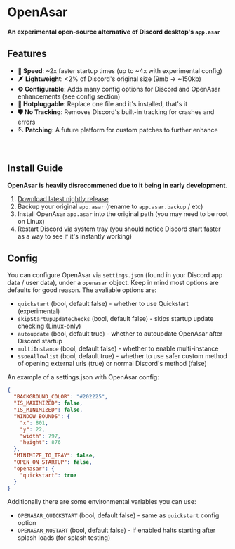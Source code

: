 # OpenAsar
**An experimental open-source alternative of Discord desktop's `app.asar`**

## Features
- **:rocket: Speed**: ~2x faster startup times (up to ~4x with experimental config)
- **:feather: Lightweight**: <2% of Discord's original size (9mb -> ~150kb)
- **:gear: Configurable**: Adds many config options for Discord and OpenAsar enhancements (see config section)
- **:electric_plug: Hotpluggable**: Replace one file and it's installed, that's it
- **:shield: No Tracking**: Removes Discord's built-in tracking for crashes and errors
- **:sewing_needle: Patching**: A future platform for custom patches to further enhance


<br>

## Install Guide
**OpenAsar is heavily disrecommened due to it being in early development.**
1. [Download latest nightly release](https://github.com/GooseMod/OpenAsar/releases/download/nightly/app.asar)
2. Backup your original `app.asar` (rename to `app.asar.backup` / etc)
3. Install OpenAsar `app.asar` into the original path (you may need to be root on Linux)
4. Restart Discord via system tray (you should notice Discord start faster as a way to see if it's instantly working)

<!-- **If using Linux it is highly recommended to disable write protection** (needing root to overwrite files) for your Discord install if you have it enabled. It is not much of a security defecit as Windows has no write protection as well. This enables updating the asar and potentially host updating further on. -->

## Config
You can configure OpenAsar via `settings.json` (found in your Discord app data / user data), under a `openasar` object. Keep in mind most options are defaults for good reason. The avaliable options are:
- `quickstart` (bool, default false) - whether to use Quickstart (experimental)
- `skipStartupUpdateChecks` (bool, default false) - skips startup update checking (Linux-only)
- `autoupdate` (bool, default true) - whether to autoupdate OpenAsar after Discord startup
- `multiInstance` (bool, default false) - whether to enable multi-instance
- `ssoeAllowlist` (bool, default true) - whether to use safer custom method of opening external urls (true) or normal Discord's method (false)

An example of a settings.json with OpenAsar config:
```json
{
  "BACKGROUND_COLOR": "#202225",
  "IS_MAXIMIZED": false,
  "IS_MINIMIZED": false,
  "WINDOW_BOUNDS": {
    "x": 801,
    "y": 22,
    "width": 797,
    "height": 876
  },
  "MINIMIZE_TO_TRAY": false,
  "OPEN_ON_STARTUP": false,
  "openasar": {
    "quickstart": true
  }
}
```

Additionally there are some environmental variables you can use:
- `OPENASAR_QUICKSTART` (bool, default false) - same as `quickstart` config option
- `OPENASAR_NOSTART` (bool, default false) - if enabled halts starting after splash loads (for splash testing)